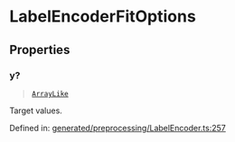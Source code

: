 # LabelEncoderFitOptions

## Properties

### y?

> [`ArrayLike`](../types/ArrayLike.md)

Target values.

Defined in:  [generated/preprocessing/LabelEncoder.ts:257](https://github.com/transitive-bullshit/scikit-learn-ts/blob/92ab806/packages/sklearn/src/generated/preprocessing/LabelEncoder.ts#L257)
